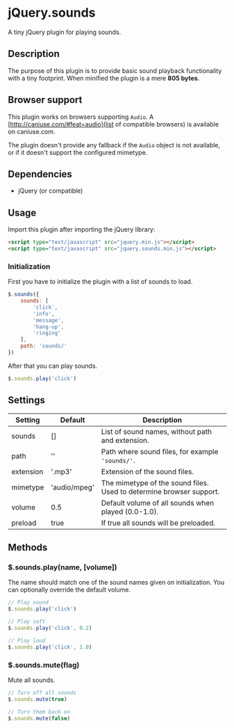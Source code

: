 # jQuery.sounds

A tiny jQuery plugin for playing sounds.

## Description

The purpose of this plugin is to provide basic sound playback functionality with a tiny footprint.
When minified the plugin is a mere **805 bytes**.

## Browser support

This plugin works on browsers supporting `Audio`.
A [http://caniuse.com/#feat=audio](list of compatible browsers) is available on caniuse.com.

The plugin doesn't provide any fallback if the `Audio` object is not available, or if it doesn't support the configured mimetype.

## Dependencies

* jQuery (or compatible)

## Usage

Import this plugin after importing the jQuery library:

```html
<script type="text/javascript" src="jquery.min.js"></script>
<script type="text/javascript" src="jquery.sounds.min.js"></script>
```

### Initialization

First you have to initialize the plugin with a list of sounds to load.

```javascript
$.sounds({
	sounds: [
		'click',
		'info',
		'message',
		'hang-up',
		'ringing'
	],
	path: 'sounds/'
})
```

After that you can play sounds.

```javascript
$.sounds.play('click')
```

## Settings


Setting       | Default      | Description
------------- | ------------ | -----------
sounds        | []           | List of sound names, without path and extension.
path          | ''           | Path where sound files, for example `'sounds/'`.
extension     | '.mp3'       | Extension of the sound files.
mimetype      | 'audio/mpeg' | The mimetype of the sound files. Used to determine browser support.
volume        | 0.5          | Default volume of all sounds when played (0.0-1.0).
preload       | true         | If true all sounds will be preloaded.


## Methods

### $.sounds.play(name, [volume])

The name should match one of the sound names given on initialization.
You can optionally override the default volume.

```javascript
// Play sound
$.sounds.play('click')

// Play soft
$.sounds.play('click', 0.2)

// Play loud
$.sounds.play('click', 1.0)
```

### $.sounds.mute(flag)

Mute all sounds.

```javascript
// Turn off all sounds
$.sounds.mute(true)

// Turn them back on
$.sounds.mute(false)
```

